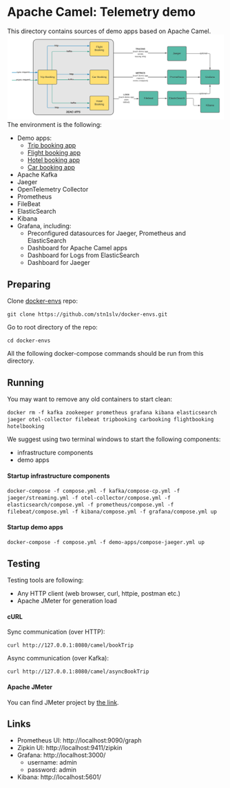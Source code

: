 # Apache Camel: Telemetry demo
This directory contains sources of demo apps based on Apache Camel.
![Demo case](.img/telemetry.png?raw=true)
The environment is the following:
-  Demo apps:
    - [Trip booking app](TripBooking)
    - [Flight booking app](FlightBooking)
    - [Hotel booking app](HotelBooking)
    - [Car booking app](CarBooking)
- Apache Kafka
- Jaeger
- OpenTelemetry Collector
- Prometheus
- FileBeat
- ElasticSearch
- Kibana
- Grafana, including:
    - Preconfigured datasources for Jaeger, Prometheus and ElasticSearch
    - Dashboard for Apache Camel apps
    - Dashboard for Logs from ElasticSearch
    - Dashboard for Jaeger
## Preparing
Clone [docker-envs](https://github.com/stn1slv/docker-envs) repo:
```
git clone https://github.com/stn1slv/docker-envs.git
```

Go to root directory of the repo:
```
cd docker-envs
```
All the following docker-compose commands should be run from this directory.
## Running
You may want to remove any old containers to start clean:
```
docker rm -f kafka zookeeper prometheus grafana kibana elasticsearch jaeger otel-collector filebeat tripbooking carbooking flightbooking hotelbooking
```

We suggest using two terminal windows to start the following components: 
- infrastructure components
- demo apps
#### Startup infrastructure components
```
docker-compose -f compose.yml -f kafka/compose-cp.yml -f jaeger/streaming.yml -f otel-collector/compose.yml -f elasticsearch/compose.yml -f prometheus/compose.yml -f filebeat/compose.yml -f kibana/compose.yml -f grafana/compose.yml up
```

#### Startup demo apps

```
docker-compose -f compose.yml -f demo-apps/compose-jaeger.yml up
```
## Testing
Testing tools are following:
- Any HTTP client (web browser, curl, httpie, postman etc.)
- Apache JMeter for generation load 
#### cURL
Sync communication (over HTTP):
```
curl http://127.0.0.1:8080/camel/bookTrip
```
Async communication (over Kafka):
```
curl http://127.0.0.1:8080/camel/asyncBookTrip
```
#### Apache JMeter
You can find JMeter project by [the link](TripBooking/Demo.jmx).

## Links
- Prometheus UI: http://localhost:9090/graph 
- Zipkin UI: http://localhost:9411/zipkin
- Grafana: http://localhost:3000/ 
    - username: admin
    - password: admin
- Kibana: http://localhost:5601/
